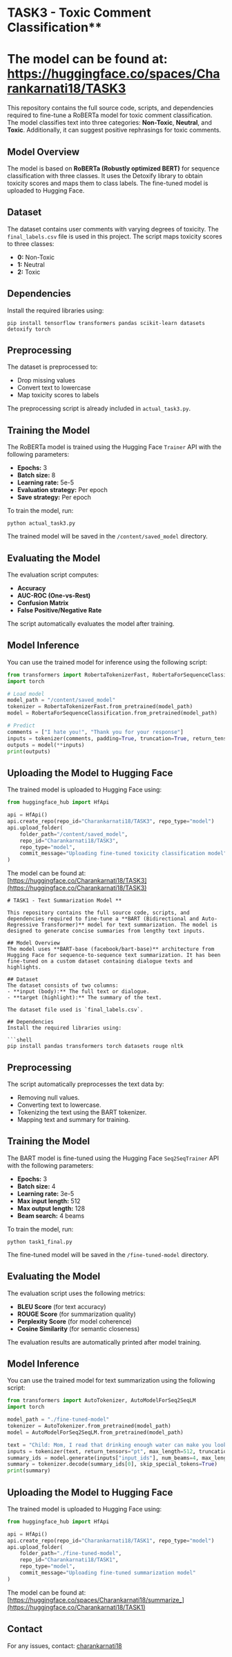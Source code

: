 # TASK3 - Toxic Comment Classification**
# The model can be found at: https://huggingface.co/spaces/Charankarnati18/TASK3


This repository contains the full source code, scripts, and dependencies required to fine-tune a RoBERTa model for toxic comment classification. The model classifies text into three categories: **Non-Toxic**, **Neutral**, and **Toxic**. Additionally, it can suggest positive rephrasings for toxic comments.

## Model Overview
The model is based on **RoBERTa (Robustly optimized BERT)** for sequence classification with three classes. It uses the Detoxify library to obtain toxicity scores and maps them to class labels. The fine-tuned model is uploaded to Hugging Face.

## Dataset
The dataset contains user comments with varying degrees of toxicity. The `final_labels.csv` file is used in this project. The script maps toxicity scores to three classes:

- **0:** Non-Toxic
- **1:** Neutral
- **2:** Toxic

## Dependencies
Install the required libraries using:

```shell
pip install tensorflow transformers pandas scikit-learn datasets detoxify torch
```

## Preprocessing
The dataset is preprocessed to:
- Drop missing values
- Convert text to lowercase
- Map toxicity scores to labels

The preprocessing script is already included in `actual_task3.py`.

## Training the Model
The RoBERTa model is trained using the Hugging Face `Trainer` API with the following parameters:
- **Epochs:** 3
- **Batch size:** 8
- **Learning rate:** 5e-5
- **Evaluation strategy:** Per epoch
- **Save strategy:** Per epoch

To train the model, run:

```shell
python actual_task3.py
```

The trained model will be saved in the `/content/saved_model` directory.

## Evaluating the Model
The evaluation script computes:
- **Accuracy**
- **AUC-ROC (One-vs-Rest)**
- **Confusion Matrix**
- **False Positive/Negative Rate**

The script automatically evaluates the model after training.

## Model Inference
You can use the trained model for inference using the following script:

```python
from transformers import RobertaTokenizerFast, RobertaForSequenceClassification
import torch

# Load model
model_path = "/content/saved_model"
tokenizer = RobertaTokenizerFast.from_pretrained(model_path)
model = RobertaForSequenceClassification.from_pretrained(model_path)

# Predict
comments = ["I hate you!", "Thank you for your response"]
inputs = tokenizer(comments, padding=True, truncation=True, return_tensors="pt")
outputs = model(**inputs)
print(outputs)
```

## Uploading the Model to Hugging Face
The trained model is uploaded to Hugging Face using:

```python
from huggingface_hub import HfApi

api = HfApi()
api.create_repo(repo_id="Charankarnati18/TASK3", repo_type="model")
api.upload_folder(
    folder_path="/content/saved_model",
    repo_id="Charankarnati18/TASK3",
    repo_type="model",
    commit_message="Uploading fine-tuned toxicity classification model"
)
```

The model can be found at: [https://huggingface.co/Charankarnati18/TASK3](https://huggingface.co/Charankarnati18/TASK3)


```
# TASK1 - Text Summarization Model **

This repository contains the full source code, scripts, and dependencies required to fine-tune a **BART (Bidirectional and Auto-Regressive Transformer)** model for text summarization. The model is designed to generate concise summaries from lengthy text inputs.

## Model Overview
The model uses **BART-base (facebook/bart-base)** architecture from Hugging Face for sequence-to-sequence text summarization. It has been fine-tuned on a custom dataset containing dialogue texts and highlights.

## Dataset
The dataset consists of two columns:
- **input (body):** The full text or dialogue.
- **target (highlight):** The summary of the text.

The dataset file used is `final_labels.csv`.

## Dependencies
Install the required libraries using:

```shell
pip install pandas transformers torch datasets rouge nltk
```

## Preprocessing
The script automatically preprocesses the text data by:
- Removing null values.
- Converting text to lowercase.
- Tokenizing the text using the BART tokenizer.
- Mapping text and summary for training.

## Training the Model
The BART model is fine-tuned using the Hugging Face `Seq2SeqTrainer` API with the following parameters:
- **Epochs:** 3
- **Batch size:** 4
- **Learning rate:** 3e-5
- **Max input length:** 512
- **Max output length:** 128
- **Beam search:** 4 beams

To train the model, run:

```shell
python task1_final.py
```

The fine-tuned model will be saved in the `/fine-tuned-model` directory.

## Evaluating the Model
The evaluation script uses the following metrics:
- **BLEU Score** (for text accuracy)
- **ROUGE Score** (for summarization quality)
- **Perplexity Score** (for model coherence)
- **Cosine Similarity** (for semantic closeness)

The evaluation results are automatically printed after model training.

## Model Inference
You can use the trained model for text summarization using the following script:

```python
from transformers import AutoTokenizer, AutoModelForSeq2SeqLM
import torch

model_path = "./fine-tuned-model"
tokenizer = AutoTokenizer.from_pretrained(model_path)
model = AutoModelForSeq2SeqLM.from_pretrained(model_path)

text = "Child: Mom, I read that drinking enough water can make you look younger! Is that true?"
inputs = tokenizer(text, return_tensors="pt", max_length=512, truncation=True)
summary_ids = model.generate(inputs["input_ids"], num_beams=4, max_length=128)
summary = tokenizer.decode(summary_ids[0], skip_special_tokens=True)
print(summary)
```

## Uploading the Model to Hugging Face
The trained model is uploaded to Hugging Face using:

```python
from huggingface_hub import HfApi

api = HfApi()
api.create_repo(repo_id="Charankarnati18/TASK1", repo_type="model")
api.upload_folder(
    folder_path="./fine-tuned-model",
    repo_id="Charankarnati18/TASK1",
    repo_type="model",
    commit_message="Uploading fine-tuned summarization model"
)
```

The model can be found at: [https://huggingface.co/spaces/Charankarnati18/summarize_](https://huggingface.co/Charankarnati18/TASK1)

## Contact
For any issues, contact: [charankarnati18](https://huggingface.co/Charankarnati18)


